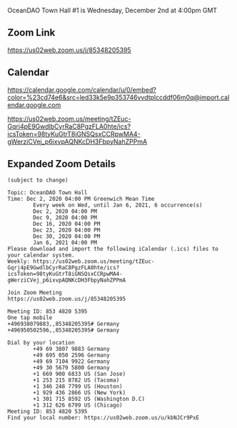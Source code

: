 OceanDAO Town Hall #1 is Wednesday, December 2nd at 4:00pm GMT

## Zoom Link

 https://us02web.zoom.us/j/85348205395
 
## Calendar

https://calendar.google.com/calendar/u/0/embed?color=%23cd74e6&src=led33k5e9p353746vvdtplccddf06m0q@import.calendar.google.com

https://us02web.zoom.us/meeting/tZEuc-Gqrj4pE9GwdlbCyrRaC8PgzFLA0hte/ics?icsToken=98tyKuGtrT8iGNSQsxCCRpwMA4-gWerziCVej_p6ixvpAQNKcDH3FbpyNahZPPmA


## Expanded Zoom Details

```
(subject to change)

Topic: OceanDAO Town Hall 
Time: Dec 2, 2020 04:00 PM Greenwich Mean Time
        Every week on Wed, until Jan 6, 2021, 6 occurrence(s)
        Dec 2, 2020 04:00 PM
        Dec 9, 2020 04:00 PM
        Dec 16, 2020 04:00 PM
        Dec 23, 2020 04:00 PM
        Dec 30, 2020 04:00 PM
        Jan 6, 2021 04:00 PM
Please download and import the following iCalendar (.ics) files to your calendar system.
Weekly: https://us02web.zoom.us/meeting/tZEuc-Gqrj4pE9GwdlbCyrRaC8PgzFLA0hte/ics?icsToken=98tyKuGtrT8iGNSQsxCCRpwMA4-gWerziCVej_p6ixvpAQNKcDH3FbpyNahZPPmA

Join Zoom Meeting
https://us02web.zoom.us/j/85348205395

Meeting ID: 853 4820 5395
One tap mobile
+496938079883,,85348205395# Germany
+496950502596,,85348205395# Germany

Dial by your location
        +49 69 3807 9883 Germany
        +49 695 050 2596 Germany
        +49 69 7104 9922 Germany
        +49 30 5679 5800 Germany
        +1 669 900 6833 US (San Jose)
        +1 253 215 8782 US (Tacoma)
        +1 346 248 7799 US (Houston)
        +1 929 436 2866 US (New York)
        +1 301 715 8592 US (Washington D.C)
        +1 312 626 6799 US (Chicago)
Meeting ID: 853 4820 5395
Find your local number: https://us02web.zoom.us/u/kbNJCr9PxE